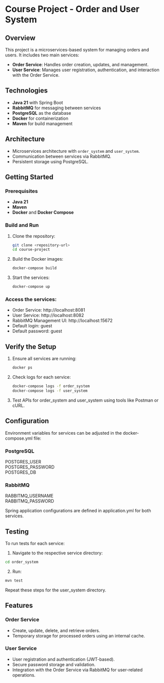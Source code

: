 # Course Project - Order and User System

## Overview
This project is a microservices-based system for managing orders and users. It includes two main services:
- **Order Service**: Handles order creation, updates, and management.
- **User Service**: Manages user registration, authentication, and interaction with the Order Service.

## Technologies
- **Java 21** with Spring Boot
- **RabbitMQ** for messaging between services
- **PostgreSQL** as the database
- **Docker** for containerization
- **Maven** for build management

## Architecture
- Microservices architecture with `order_system` and `user_system`.
- Communication between services via RabbitMQ.
- Persistent storage using PostgreSQL.

## Getting Started

### Prerequisites
- **Java 21**
- **Maven**
- **Docker** and **Docker Compose**

### Build and Run
1. Clone the repository:
   ```bash
   git clone <repository-url>
   cd course-project
   ```
2. Build the Docker images:
   ```bash
   docker-compose build
   ```
3. Start the services:
   ```bash
   docker-compose up
   ```
### Access the services:
- Order Service: http://localhost:8081
- User Service: http://localhost:8082
- RabbitMQ Management UI: http://localhost:15672
- Default login: guest
- Default password: guest

## Verify the Setup
1. Ensure all services are running:
   ```bash
   docker ps
   ```
2. Check logs for each service:
   ```bash
   docker-compose logs -f order_system
   docker-compose logs -f user_system
   ```
3. Test APIs for order_system and user_system using tools like Postman or cURL.

## Configuration
Environment variables for services can be adjusted in the docker-compose.yml file:

### PostgreSQL
POSTGRES_USER <br>
POSTGRES_PASSWORD <br>
POSTGRES_DB
### RabbitMQ
RABBITMQ_USERNAME <br>
RABBITMQ_PASSWORD <br>

Spring application configurations are defined in application.yml for both services.

## Testing
To run tests for each service:

1. Navigate to the respective service directory:
```bash
cd order_system
```
2. Run:
```bash
mvn test
```
Repeat these steps for the user_system directory.

## Features
### Order Service
- Create, update, delete, and retrieve orders.
- Temporary storage for processed orders using an internal cache.
### User Service
- User registration and authentication (JWT-based).
- Secure password storage and validation.
- Integration with the Order Service via RabbitMQ for user-related operations.
  
